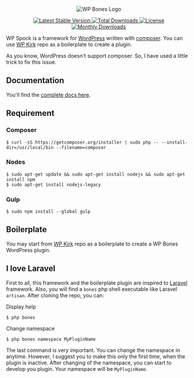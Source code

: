 <p align="center">
  <img src="https://github.com/wpbones/WPBones/wiki/images/wp-bones-logo-little.png" alt="WP Bones Logo" />
</p>

<p align="center">

  <a href="https://packagist.org/packages/wpbones/wpbones">
   <img src="https://poser.pugx.org/wpbones/wpbones/v/stable" alt="Latest Stable Version" />
  </a>
  
  <a href="https://packagist.org/packages/wpbones/wpbones">
   <img src="https://poser.pugx.org/wpbones/wpbones/downloads" alt="Total Downloads" />
  </a>

  <a href="https://packagist.org/packages/wpbones/wpbones">
   <img src="https://poser.pugx.org/wpbones/wpbones/license" alt="License" />
  </a>
  
  <a href="https://packagist.org/packages/wpbones/wpbones">
   <img src="https://poser.pugx.org/wpbones/wpbones/d/monthly" alt="Monthly Downloads" />
  </a>

</p>

WP Spock is a framework for [WordPress](http://wordpress.org) written with [composer](https://getcomposer.org/).
You can use [WP Kirk](https://github.com/wpbones/WPKirk) repo as a boilerplate to create a plugin.

As you know, WordPress doesn't support composer. So, I have used a little trick to fix this issue.

## Documentation

You'll find the [complete docs here](https://github.com/wpbones/WPBones/wiki).

## Requirement

### Composer

    $ curl -sS https://getcomposer.org/installer | sudo php -- --install-dir=/usr/local/bin --filename=composer

### Nodes

    $ sudo apt-get update && sudo apt-get install nodejs && sudo apt-get install npm
    $ sudo apt-get install nodejs-legacy

### Gulp

    $ sudo npm install --global gulp

## Boilerplate

You may start from [WP Kirk](https://github.com/wpbones/WPKirk) repo as a boilerplate to create a WP Bones WordPress plugin.

## I love Laravel

First to all, this framework and the boilerplate plugin are inspired to [Laravel](http://laravel.com/) framework. Also, you will find a `bones` php shell executable like Laravel `artisan`.
After cloning the repo, you can:

Display help

    $ php bones

Change namespace

    $ php bones namespace MyPluginName

The last command is very important. You can change the namespace in anytime. However, I suggest you to make this only the first time, when the plugin is inactive.
After changing of the namespace, you can start to develop you plugin. Your namespace will be `MyPluginName`.